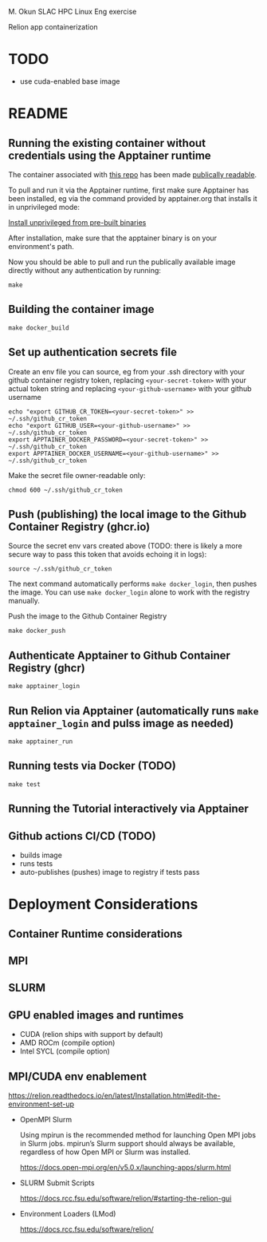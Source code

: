 M. Okun SLAC HPC Linux Eng exercise

Relion app containerization


# TODO
 * use cuda-enabled base image


README
======
## Running the existing container without credentials using the Apptainer runtime
The container associated with [this repo](https://github.com/ac6y/slac_exc) has been made
[publically readable](https://ghcr.io/ac6y/slac_exc/relion-app:latest).

To pull and run it via the Apptainer runtime, first make sure Apptainer has been installed, eg via the
command provided by apptainer.org that installs it in unprivileged mode:

[Install unprivileged from pre-built binaries](https://apptainer.org/docs/admin/main/installation.html#install-unprivileged-from-pre-built-binaries)

After installation, make sure that the apptainer binary is on your environment's path.

Now you should be able to pull and run the publically available image directly
without any authentication by running:

```
make
```

## Building the container image

```
make docker_build
```

## Set up authentication secrets file

Create an env file you can source, eg from your .ssh directory with your github container registry token,
replacing `<your-secret-token>` with your actual token string and 
replacing `<your-github-username>` with your github username

```
echo "export GITHUB_CR_TOKEN=<your-secret-token>" >> ~/.ssh/github_cr_token
echo "export GITHUB_USER=<your-github-username>" >> ~/.ssh/github_cr_token
export APPTAINER_DOCKER_PASSWORD=<your-secret-token>" >> ~/.ssh/github_cr_token
export APPTAINER_DOCKER_USERNAME=<your-github-username>" >> ~/.ssh/github_cr_token
```

Make the secret file owner-readable only:

```
chmod 600 ~/.ssh/github_cr_token
```


## Push (publishing) the local image to the Github Container Registry (ghcr.io)

Source the secret env vars created above (TODO: there is likely a more secure way to pass this token that avoids echoing it in logs):

```
source ~/.ssh/github_cr_token
```

The next command automatically performs `make docker_login`, then pushes the image.
You can use `make docker_login` alone to work with the registry manually.

Push the image to the Github Container Registry
  
```
make docker_push
```

## Authenticate Apptainer to Github Container Registry (ghcr)

```
make apptainer_login
```

## Run Relion via Apptainer (automatically runs `make apptainer_login` and pulss image as needed)

```
make apptainer_run
```

## Running tests via Docker (TODO)
```
make test
```

## Running the Tutorial interactively via Apptainer

## Github actions CI/CD (TODO)
* builds image
* runs tests
* auto-publishes (pushes) image to registry if tests pass

Deployment Considerations
=========================

## Container Runtime considerations
## MPI
## SLURM
## GPU enabled images and runtimes
* CUDA (relion ships with support by default)
* AMD ROCm (compile option)
* Intel SYCL (compile option)

 ## MPI/CUDA env enablement

   https://relion.readthedocs.io/en/latest/Installation.html#edit-the-environment-set-up


 * OpenMPI Slurm

    Using mpirun is the recommended method for launching Open MPI jobs in Slurm jobs.  mpirun’s Slurm support should always be available, regardless of how Open MPI or Slurm was installed.

    https://docs.open-mpi.org/en/v5.0.x/launching-apps/slurm.html

 * SLURM Submit Scripts

    https://docs.rcc.fsu.edu/software/relion/#starting-the-relion-gui

 * Environment Loaders (LMod)

    https://docs.rcc.fsu.edu/software/relion/

